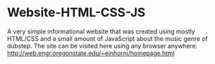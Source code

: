 # Website-HTML-CSS-JS
A very simple informational website that was created using mostly HTML/CSS and a small amount of JavaScript about the music genre of dubstep.  The site can be visited here using any browser anywhere: http://web.engr.oregonstate.edu/~einhornj/homepage.html
